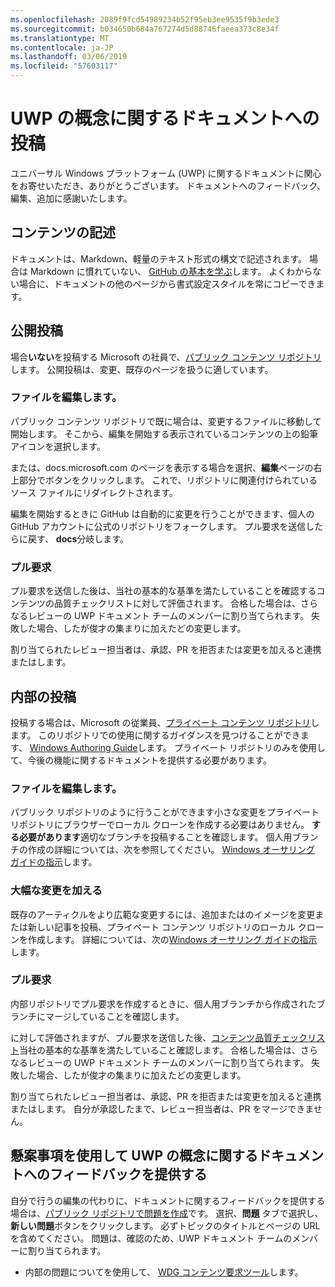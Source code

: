 ```yaml
---
ms.openlocfilehash: 2089f9fcd54989234b52f95eb3ee9535f9b3ede3
ms.sourcegitcommit: b034650b684a767274d5d88746faeea373c8e34f
ms.translationtype: MT
ms.contentlocale: ja-JP
ms.lasthandoff: 03/06/2019
ms.locfileid: "57603117"
---
```

# <a name="contributing-to-uwp-conceptual-documentation"></a>UWP の概念に関するドキュメントへの投稿

ユニバーサル Windows プラットフォーム (UWP) に関するドキュメントに関心をお寄せいただき、ありがとうございます。 ドキュメントへのフィードバック、編集、追加に感謝いたします。

## <a name="writing-content"></a>コンテンツの記述

ドキュメントは、Markdown、軽量のテキスト形式の構文で記述されます。 場合は Markdown に慣れていない、 [GitHub の基本を学ぶ](https://guides.github.com/features/mastering-markdown/)します。 よくわからない場合に、ドキュメントの他のページから書式設定スタイルを常にコピーできます。

## <a name="public-contributions"></a>公開投稿

場合**いない**を投稿する Microsoft の社員で、[パブリック コンテンツ リポジトリ](https://github.com/MicrosoftDocs/windows-uwp)します。 公開投稿は、変更、既存のページを扱うに適しています。

### <a name="editing-a-file"></a>ファイルを編集します。

パブリック コンテンツ リポジトリで既に場合は、変更するファイルに移動して開始します。 そこから、編集を開始する表示されているコンテンツの上の鉛筆アイコンを選択します。

または、docs.microsoft.com のページを表示する場合を選択、**編集**ページの右上部分でボタンをクリックします。 これで、リポジトリに関連付けられているソース ファイルにリダイレクトされます。

編集を開始するときに GitHub は自動的に変更を行うことができます、個人の GitHub アカウントに公式のリポジトリをフォークします。 プル要求を送信したらに戻す、 **docs**分岐します。

### <a name="pull-requests"></a>プル要求

プル要求を送信した後は、当社の基本的な基準を満たしていることを確認するコンテンツの品質チェックリストに対して評価されます。 合格した場合は、さらなるレビューの UWP ドキュメント チームのメンバーに割り当てられます。 失敗した場合、したが俊才の集まりに加えたどの変更します。

割り当てられたレビュー担当者は、承認、PR を拒否または変更を加えると連携またはします。

## <a name="internal-contributions"></a>内部の投稿

投稿する場合は、Microsoft の従業員、[プライベート コンテンツ リポジトリ](https://cpubwin.visualstudio.com/_git/windows-uwp)します。 このリポジトリでの使用に関するガイダンスを見つけることができます、 [Windows Authoring Guide](https://review.docs.microsoft.com/windows-authoring-guide/uwp/?branch=master)します。 プライベート リポジトリのみを使用して、今後の機能に関するドキュメントを提供する必要があります。

### <a name="editing-a-file"></a>ファイルを編集します。

パブリック リポジトリのように行うことができます小さな変更をプライベート リポジトリにブラウザーでローカル クローンを作成する必要はありません。 **する必要があります**適切なブランチを投稿することを確認します。 個人用ブランチの作成の詳細については、次を参照してください。 [Windows オーサリング ガイドの指示](https://review.docs.microsoft.com/windows-authoring-guide/uwp/conceptual/branches?branch=master)します。

### <a name="making-substantial-changes"></a>大幅な変更を加える

既存のアーティクルをより広範な変更するには、追加またはのイメージを変更または新しい記事を投稿、プライベート コンテンツ リポジトリのローカル クローンを作成します。 詳細については、次の[Windows オーサリング ガイドの指示](https://review.docs.microsoft.com/windows-authoring-guide/uwp/conceptual/)します。

### <a name="pull-requests"></a>プル要求

内部リポジトリでプル要求を作成するときに、個人用ブランチから作成されたブランチにマージしていることを確認します。

に対して評価されますが、プル要求を送信した後、[コンテンツ品質チェックリスト](https://review.docs.microsoft.com/windows-authoring-guide/managing-contributions/editorial-checklist?branch=master)当社の基本的な基準を満たしていること確認します。 合格した場合は、さらなるレビューの UWP ドキュメント チームのメンバーに割り当てられます。 失敗した場合、したが俊才の集まりに加えたどの変更します。

割り当てられたレビュー担当者は、承認、PR を拒否または変更を加えると連携またはします。 自分が承認したまで、レビュー担当者は、PR をマージできません。

## <a name="using-issues-to-provide-feedback-on-uwp-conceptual-documentation"></a>懸案事項を使用して UWP の概念に関するドキュメントへのフィードバックを提供する

自分で行うの編集の代わりに、ドキュメントに関するフィードバックを提供する場合は、[パブリック リポジトリで問題を作成](https://github.com/MicrosoftDocs/windows-uwp/issues)です。 選択、**問題** タブで選択し、**新しい問題**ボタンをクリックします。 必ずトピックのタイトルとページの URL を含めてください。 問題は、確認のため、UWP ドキュメント チームのメンバーに割り当てられます。

* 内部の問題についてを使用して、 [WDG コンテンツ要求ツール](https://aka.ms/pubrequest)します。
